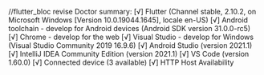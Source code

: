 //flutter_bloc revise
Doctor summary:
[√] Flutter (Channel stable, 2.10.2, on Microsoft Windows [Version 10.0.19044.1645], locale en-US)
[√] Android toolchain - develop for Android devices (Android SDK version 31.0.0-rc5)
[√] Chrome - develop for the web
[√] Visual Studio - develop for Windows (Visual Studio Community 2019 16.9.6)
[√] Android Studio (version 2021.1)
[√] IntelliJ IDEA Community Edition (version 2021.1)
[√] VS Code (version 1.60.0)
[√] Connected device (3 available)
[√] HTTP Host Availability
